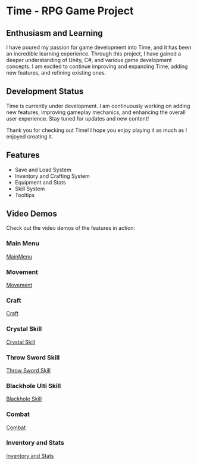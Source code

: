 # Time - RPG Game Project

## Enthusiasm and Learning

I have poured my passion for game development into Time, and it has been an incredible learning experience. Through this project, I have gained a deeper understanding of Unity, C#, and various game development concepts. I am excited to continue improving and expanding Time, adding new features, and refining existing ones.

## Development Status

Time is currently under development. I am continuously working on adding new features, improving gameplay mechanics, and enhancing the overall user experience. Stay tuned for updates and new content!

Thank you for checking out Time! I hope you enjoy playing it as much as I enjoyed creating it.

## Features

- Save and Load System
- Inventory and Crafting System
- Equipment and Stats
- Skill System
- Tooltips

## Video Demos

Check out the video demos of the features in action:

### Main Menu
[MainMenu](https://github.com/user-attachments/assets/e63ee232-2fa2-456c-9f73-738bb93c49f0)

### Movement
[Movement](https://github.com/user-attachments/assets/3b7cd194-48f5-476e-b08c-ebd1ae811ca9)

### Craft
[Craft](https://github.com/user-attachments/assets/6089f88d-c74e-4e61-8d87-d5ace3917cf9)

### Crystal Skill
[Crystal Skill](https://github.com/user-attachments/assets/01ada7e1-ee84-4c20-bd8a-442b8ad9cc07)

### Throw Sword Skill
[Throw Sword Skill](https://github.com/user-attachments/assets/8ea8d195-2529-4020-b33f-4e8c95325015)

### Blackhole Ulti Skill
[Blackhole Skill](https://github.com/user-attachments/assets/42fc960f-a0e8-4516-8602-9792cbc81e32)

### Combat
[Combat](https://github.com/user-attachments/assets/52ba0cfd-8c5f-43e1-8b1a-7b1aef354164)

### Inventory and Stats
[Inventory and Stats](https://github.com/user-attachments/assets/5c6d8f93-3397-48f6-93dc-eb4203c88d3b)

